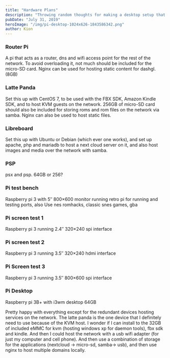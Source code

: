 ```yaml
---
title: "Hardware Plans"
description: "Throwing random thoughts for making a desktop setup that runs on USB"
pubDate: "July 31, 2019"
heroImage: "/img/pi-desktop-1024x626-1843586342.png"
author: Kion
---
```


### Router Pi 

A pi that acts as a router, dns and wifi access point for the rest of the network. To avoid overloading it, not much should be included for the micro-SD card. Nginx can be used for hosting static content for dashgl. (8GB)

### Latte Panda

Set this up with CentOS 7, to be used with the FBX SDK, Amazon Kindle SDK, and to host KVM guests on the network. 256GB of micro-SD card should also be included for storing roms and rom files on the network via samba. Nginx can also be used to host static files.

### Libreboard

Set this up with Ubuntu or Debian (which ever one works), and set up apache, php and mariadb to host a next cloud server on it, and also host images and media over the network with samba.

### PSP

psx and psp. 64GB or 256?

### Pi test bench

Raspberry pi 3 with 5″ 800×600 monitor running retro pi for running and testing ports, also Use nes romhacks, classic snes games, gba

### Pi screen test 1

Raspberry pi 3 running 2.4″ 320×240 spi interface

### Pi screen test 2

Raspberry pi 3 running 3.5″ 320×240 hdmi interface

### Pi Screen test 3

Raspberry pi 3 running 3.5″ 800×600 spi interface

### Pi Desktop

Raspberry pi 3B+ with i3wm desktop 64GB

Pretty happy with everything except for the redundant devices hosting services on the network. The latte panda is the one device that I definitely need to use because of the KVM host. I wonder if I can install to the 32GB of included eMMC for kvm (hosting windows xp for daemon tools), fbx sdk and kindle. And then I could host the network with a usb wifi adapter (for just my computer and cell phone). And then use a combination of storage for the applications (nextcloud -> micro-sd, samba-> usb), and then use nginx to host multiple domains locally.